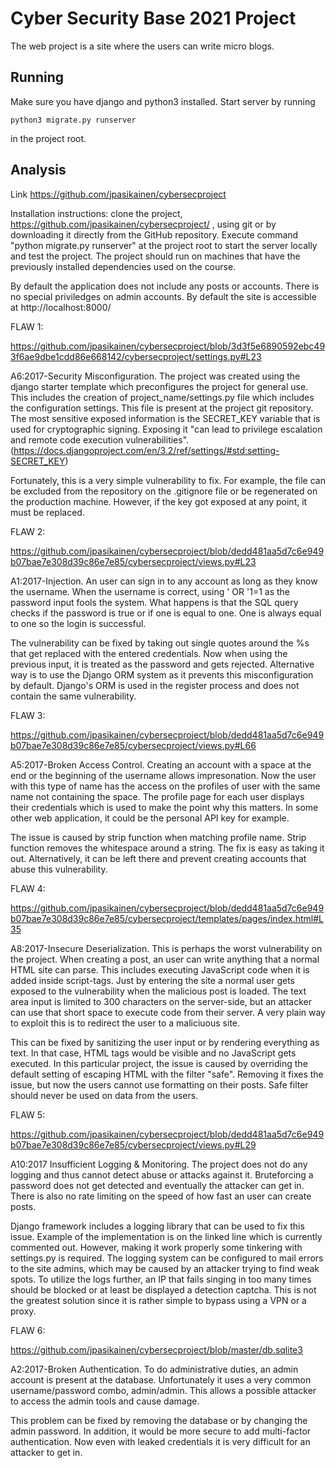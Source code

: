 # Cyber Security Base 2021 Project
The web project is a site where the users can write micro blogs.

## Running
Make sure you have django and python3 installed. Start server by running
```
python3 migrate.py runserver
```
in the project root.

## Analysis
Link https://github.com/jpasikainen/cybersecproject

Installation instructions: clone the project, https://github.com/jpasikainen/cybersecproject/ , using git or by downloading it directly from the GitHub repository. Execute command "python migrate.py runserver" at the project root to start the server locally and test the project. The project should run on machines that have the previously installed dependencies used on the course.

By default the application does not include any posts or accounts. There is no special priviledges on admin accounts. By default the site is accessible at http://localhost:8000/

FLAW 1:

https://github.com/jpasikainen/cybersecproject/blob/3d3f5e6890592ebc493f6ae9dbe1cdd86e668142/cybersecproject/settings.py#L23

A6:2017-Security Misconfiguration. The project was created using the django starter template which preconfigures the project for general use. This includes the creation of project_name/settings.py file which includes the configuration settings. This file is present at the project git repository. The most sensitive exposed information is the SECRET_KEY variable that is used for cryptographic signing. Exposing it "can lead to privilege escalation and remote code execution vulnerabilities". (https://docs.djangoproject.com/en/3.2/ref/settings/#std:setting-SECRET_KEY)

Fortunately, this is a very simple vulnerability to fix. For example, the file can be excluded from the repository on the .gitignore file or be regenerated on the production machine. However, if the key got exposed at any point, it must be replaced.

FLAW 2:

https://github.com/jpasikainen/cybersecproject/blob/dedd481aa5d7c6e949b07bae7e308d39c86e7e85/cybersecproject/views.py#L23

A1:2017-Injection. An user can sign in to any account as long as they know the username. When the username is correct, using ' OR '1=1 as the password input fools the system. What happens is that the SQL query checks if the password is true or if one is equal to one. One is always equal to one so the login is successful.

The vulnerability can be fixed by taking out single quotes around the %s that get replaced with the entered credentials. Now when using the previous input, it is treated as the password and gets rejected. Alternative way is to use the Django ORM system as it prevents this misconfiguration by default. Django's ORM is used in the register process and does not contain the same vulnerability.

FLAW 3:

https://github.com/jpasikainen/cybersecproject/blob/dedd481aa5d7c6e949b07bae7e308d39c86e7e85/cybersecproject/views.py#L66

A5:2017-Broken Access Control. Creating an account with a space at the end or the beginning of the username allows impresonation. Now the user with this type of name has the access on the profiles of user with the same name not containing the space. The profile page for each user displays their credentials which is used to make the point why this matters. In some other web application, it could be the personal API key for example.

The issue is caused by strip function when matching profile name. Strip function removes the whitespace around a string. The fix is easy as taking it out. Alternatively, it can be left there and prevent creating accounts that abuse this vulnerability.

FLAW 4:

https://github.com/jpasikainen/cybersecproject/blob/dedd481aa5d7c6e949b07bae7e308d39c86e7e85/cybersecproject/templates/pages/index.html#L35

A8:2017-Insecure Deserialization. This is perhaps the worst vulnerability on the project. When creating a post, an user can write anything that a normal HTML site can parse. This includes executing JavaScript code when it is added inside script-tags. Just by entering the site a normal user gets exposed to the vulnerability when the malicious post is loaded. The text area input is limited to 300 characters on the server-side, but an attacker can use that short space to execute code from their server. A very plain way to exploit this is to redirect the user to a maliciuous site.

This can be fixed by sanitizing the user input or by rendering everything as text. In that case, HTML tags would be visible and no JavaScript gets executed. In this particular project, the issue is caused by overriding the default setting of escaping HTML with the filter "safe". Removing it fixes the issue, but now the users cannot use formatting on their posts. Safe filter should never be used on data from the users.

FLAW 5:

https://github.com/jpasikainen/cybersecproject/blob/dedd481aa5d7c6e949b07bae7e308d39c86e7e85/cybersecproject/views.py#L29

A10:2017 Insufficient Logging & Monitoring. The project does not do any logging and thus cannot detect abuse or attacks against it. Bruteforcing a password does not get detected and eventually the attacker can get in. There is also no rate limiting on the speed of how fast an user can create posts.

Django framework includes a logging library that can be used to fix this issue. Example of the implementation is on the linked line which is currently commented out. However, making it work properly some tinkering with settings.py is required. The logging system can be configured to mail errors to the site admins, which may be caused by an attacker trying to find weak spots. To utilize the logs further, an IP that fails singing in too many times should be blocked or at least be displayed a detection captcha. This is not the greatest solution since it is rather simple to bypass using a VPN or a proxy.

FLAW 6:

https://github.com/jpasikainen/cybersecproject/blob/master/db.sqlite3

A2:2017-Broken Authentication. To do administrative duties, an admin account is present at the database. Unfortunately it uses a very common username/password combo, admin/admin. This allows a possible attacker to access the admin tools and cause damage.

This problem can be fixed by removing the database or by changing the admin password. In addition, it would be more secure to add multi-factor authentication. Now even with leaked credentials it is very difficult for an attacker to get in.